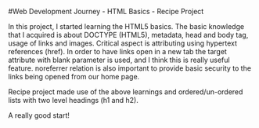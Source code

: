 #Web Development Journey - HTML Basics - Recipe Project

In this project, I started learning the HTML5 basics. The basic knowledge that I acquired is about DOCTYPE (HTML5), metadata, head and body tag, usage of links and images. Critical aspect is attributing using hypertext references (href). In order to have links open in a new tab the target attribute with blank parameter is used, and I think this is really useful feature. noreferrer relation is also important to provide basic security to the links being opened from our home page.

Recipe project made use of the above learnings and ordered/un-ordered lists with two level headings (h1 and h2).

A really good start!
